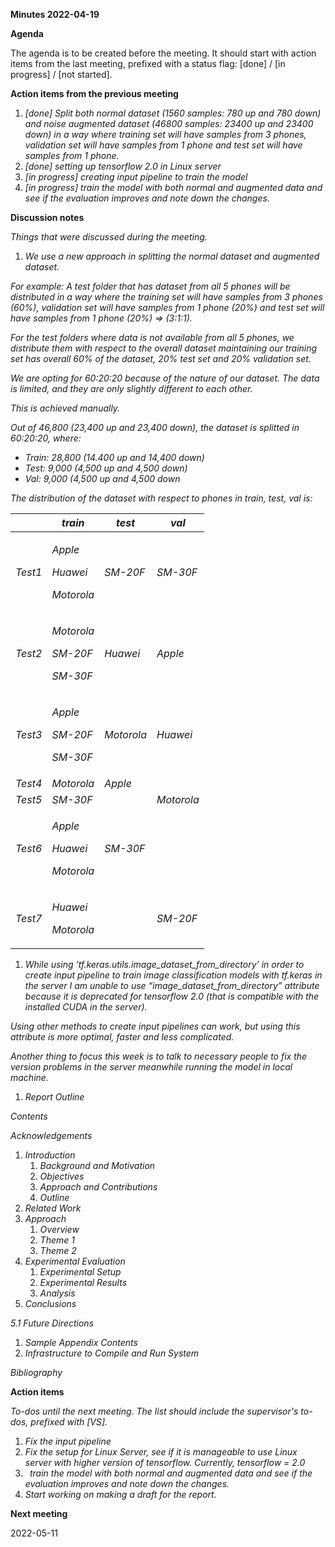 ﻿**Minutes 2022-04-19**

**Agenda**

The agenda is to be created before the meeting. It should start with action items from the last meeting, prefixed with a status flag: [done] / [in progress] / [not started].

**Action items from the previous meeting**

1. *[done] Split both normal dataset (1560 samples: 780 up and 780 down) and noise augmented dataset (46800 samples: 23400 up and 23400 down) in a way where training set will have samples from 3 phones, validation set will have samples from 1 phone and test set will have samples from 1 phone.*
1. *[done] setting up tensorflow 2.0 in Linux server*
1. *[in progress] creating input pipeline to train the model*
1. *[in progress] train the model with both normal and augmented data and see if the evaluation improves and note down the changes.*

**Discussion notes**

*Things that were discussed during the meeting.*

1. *We use a new approach in splitting the normal dataset and augmented dataset.*

*For example: A test folder that has dataset from all 5 phones will be distributed in a way where the training set will have samples from 3 phones (60%), validation set will have samples from 1 phone (20%) and test set will have samples from 1 phone (20%) => (3:1:1).* 

*For the test folders where data is not available from all 5 phones, we distribute them with respect to the overall dataset maintaining our training set has overall 60% of the dataset, 20% test set and 20% validation set.*

*We are opting for 60:20:20 because of the nature of our dataset. The data is limited, and they are only slightly different to each other.*

*This is achieved manually.*

*Out of 46,800 (23,400 up and 23,400 down), the dataset is splitted in 60:20:20, where:*

- *Train: 28,800 (14.400 up and 14,400 down)*
- *Test: 9,000 (4,500 up and 4,500 down)*
- *Val: 9,000 (4,500 up and 4,500 down*

*The distribution of the dataset with respect to phones in train, test, val is:*

||***train***|***test***|***val***|
| - | - | - | - |
|*Test1*|<p>*Apple*</p><p>*Huawei*</p><p>*Motorola*</p>|*SM-20F*|*SM-30F*|
|*Test2*|<p>*Motorola*</p><p>*SM-20F*</p><p>*SM-30F*</p>|*Huawei*|*Apple*|
|*Test3*|<p>*Apple*</p><p>*SM-20F*</p><p>*SM-30F*</p>|*Motorola*|*Huawei*|
|*Test4*|*Motorola*|*Apple*||
|*Test5*|*SM-30F*||*Motorola*|
|*Test6*|<p>*Apple*</p><p>*Huawei*</p><p>*Motorola*</p>|*SM-30F*||
|*Test7*|<p>*Huawei*</p><p>*Motorola*</p>||*SM-20F*|

1. *While using ‘tf.keras.utils.image\_dataset\_from\_directory’ in order to create input pipeline to train image classification models with tf.keras in the server I am unable to use “image\_dataset\_from\_directory” attribute because it is deprecated for tensorflow 2.0 (that is compatible with the installed CUDA in the server).*

*Using other methods to create input pipelines can work, but using this attribute is more optimal, faster and less complicated.*

*Another thing to focus this week is to talk to necessary people to fix the version problems in the server meanwhile running the model in local machine.*

1. *Report Outline*

*Contents*

*Acknowledgements*

1. *Introduction*
   1. *Background and Motivation*
   1. *Objectives*
   1. *Approach and Contributions*
   1. *Outline*
1. *Related Work*
1. *Approach*
   1. *Overview*
   1. *Theme 1*
   1. *Theme 2*
1. *Experimental Evaluation*
   1. *Experimental Setup*
   1. *Experimental Results*
   1. *Analysis*
1. *Conclusions*

*5.1 Future Directions*

1. *Sample Appendix Contents*
1. *Infrastructure to Compile and Run System*

*Bibliography*

**Action items**

*To-dos until the next meeting. The list should include the supervisor's to-dos, prefixed with [VS].*

1. *Fix the input pipeline*
1. *Fix the setup for Linux Server, see if it is manageable to use Linux server with higher version of tensorflow. Currently, tensorflow = 2.0*
1. ` `*train the model with both normal and augmented data and see if the evaluation improves and note down the changes.*
1. *Start working on making a draft for the report.*

**Next meeting**

2022-05-11

